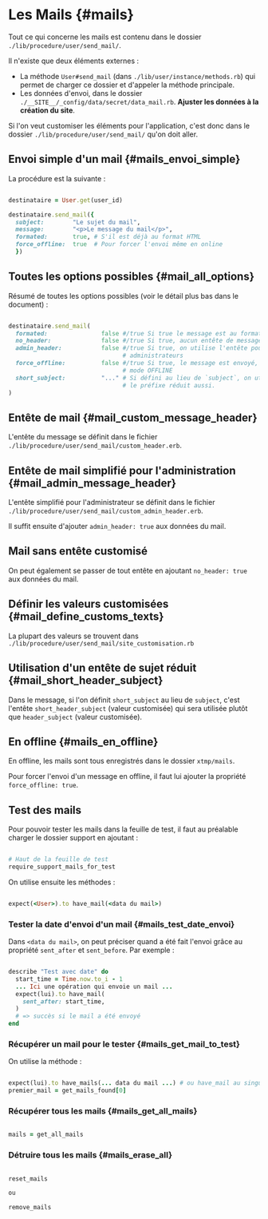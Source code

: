 # Les Mails {#mails}


Tout ce qui concerne les mails est contenu dans le dossier `./lib/procedure/user/send_mail/`.

Il n'existe que deux éléments externes :

* La méthode `User#send_mail` (dans `./lib/user/instance/methods.rb`) qui permet de charger ce dossier et d'appeler la méthode principale.
* Les données d'envoi, dans le dossier `./__SITE__/_config/data/secret/data_mail.rb`. **Ajuster les données à la création du site**.

Si l'on veut customiser les éléments pour l'application, c'est donc dans le dossier `./lib/procedure/user/send_mail/` qu'on doit aller.

## Envoi simple d'un mail {#mails_envoi_simple}

La procédure est la suivante :

```ruby

destinataire = User.get(user_id)

destinataire.send_mail({
  subject:        "Le sujet du mail",
  message:        "<p>Le message du mail</p>",
  formated:       true, # S'il est déjà au format HTML
  force_offline:  true  # Pour forcer l'envoi même en online
  })

```

## Toutes les options possibles {#mail_all_options}

Résumé de toutes les options possibles (voir le détail plus bas dans le document) :

```ruby

destinataire.send_mail(
  formated:               false #/true Si true le message est au format HTML
  no_header:              false #/true Si true, aucun entête de message
  admin_header:           false #/true Si true, on utilise l'entête pour les
                                # administrateurs
  force_offline:          false #/true Si true, le message est envoyé, même en
                                # mode OFFLINE
  short_subject:          "..." # Si défini au lieu de `subject`, on utilise
                                # le préfixe réduit aussi.
)

```


## Entête de mail {#mail_custom_message_header}

L'entête du message se définit dans le fichier `./lib/procedure/user/send_mail/custom_header.erb`.

## Entête de mail simplifié pour l'administration {#mail_admin_message_header}

L'entête simplifié pour l'administrateur se définit dans le fichier `./lib/procedure/user/send_mail/custom_admin_header.erb`.

Il suffit ensuite d'ajouter `admin_header: true` aux données du mail.

## Mail sans entête customisé

On peut également se passer de tout entête en ajoutant `no_header: true` aux données du mail.

## Définir les valeurs customisées {#mail_define_customs_texts}

La plupart des valeurs se trouvent dans `./lib/procedure/user/send_mail/site_customisation.rb`

## Utilisation d'un entête de sujet réduit {#mail_short_header_subject}

Dans le message, si l'on définit `short_subject` au lieu de `subject`, c'est l'entête `short_header_subject` (valeur customisée) qui sera utilisée plutôt que `header_subject` (valeur customisée).


## En offline {#mails_en_offline}

En offline, les mails sont tous enregistrés dans le dossier `xtmp/mails`.

Pour forcer l'envoi d'un message en offline, il faut lui ajouter la propriété `force_offline: true`.


## Test des  mails

Pour pouvoir tester les mails dans la feuille de test, il faut au préalable charger le dossier support en ajoutant :

```ruby

# Haut de la feuille de test
require_support_mails_for_test

```

On utilise ensuite les méthodes :

```ruby

expect(<User>).to have_mail(<data du mail>)

```

### Tester la date d'envoi d'un mail {#mails_test_date_envoi}

Dans `<data du mail>`, on peut préciser quand a été fait l'envoi grâce au propriété `sent_after` et `sent_before`. Par exemple :

```ruby

describe "Test avec date" do
  start_time = Time.now.to_i - 1
  ... Ici une opération qui envoie un mail ...
  expect(lui).to have_mail(
    sent_after: start_time,
  )
  # => succès si le mail a été envoyé
end

```

### Récupérer un mail pour le tester {#mails_get_mail_to_test}

On utilise la méthode :

```ruby

expect(lui).to have_mails(... data du mail ...) # ou have_mail au singulier
premier_mail = get_mails_found[0]

```

### Récupérer tous les mails {#mails_get_all_mails}

```ruby

mails = get_all_mails

```

### Détruire tous les mails {#mails_erase_all}

```ruby

reset_mails

ou

remove_mails

```
